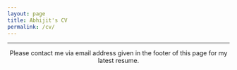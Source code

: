 ```yaml
---
layout: page
title: Abhijit's CV
permalink: /cv/
---
```

<hr />
<div class="row" style="text-align:center">
<div class="col-sm-12" style="text-align:center">
Please contact me via email address given in the footer of this page for my latest resume. <br />
</div>
</div>
<br />
